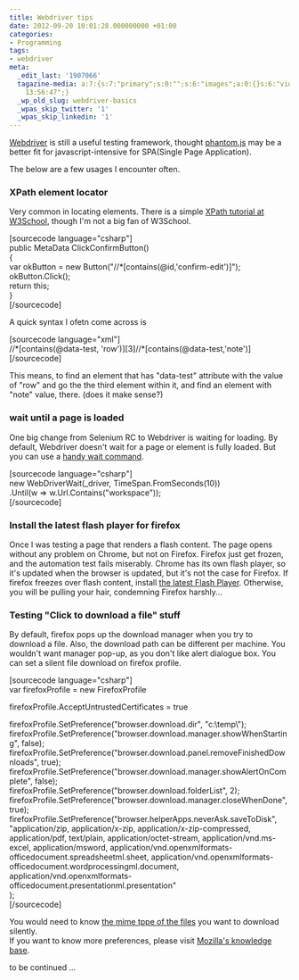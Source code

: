 ```yaml
---
title: Webdriver tips
date: 2012-09-20 10:01:28.000000000 +01:00
categories:
- Programming
tags:
- webdriver
meta:
  _edit_last: '1907066'
  tagazine-media: a:7:{s:7:"primary";s:0:"";s:6:"images";a:0:{}s:6:"videos";a:0:{}s:11:"image_count";i:0;s:6:"author";s:7:"1907066";s:7:"blog_id";s:7:"1833431";s:9:"mod_stamp";s:19:"2012-09-21
    13:56:47";}
  _wp_old_slug: webdriver-basics
  _wpas_skip_twitter: '1'
  _wpas_skip_linkedin: '1'
---
```

<p><a href="http://code.google.com/p/selenium/">Webdriver</a> is still a useful testing framework, thought <a href="http://phantomjs.org/">phantom.js</a> may be a better fit for javascript-intensive for SPA(Single Page Application).</p>
<p>The below are a few usages I encounter often.</p>
<h3>XPath element locator</h3>
<p>Very common in locating elements. There is a simple <a href="http://www.w3schools.com/xpath/default.asp">XPath tutorial at W3School</a>, though I'm not a big fan of W3School. </p>
<p>[sourcecode language="csharp"]<br />
public MetaData ClickConfirmButton()<br />
{<br />
	var okButton = new Button(&quot;//*[contains(@id,'confirm-edit')]&quot;);<br />
	okButton.Click();<br />
	return this;<br />
}<br />
[/sourcecode]</p>
<p>A quick syntax I ofetn come across is </p>
<p>[sourcecode language="xml"]<br />
//*[contains(@data-test, 'row')][3]//*[contains(@data-test,'note')]<br />
[/sourcecode]</p>
<p>This means, to find an element that has "data-test" attribute with the value of "row" and go the the third element within it, and find an element with "note" value, there. (does it make sense?)</p>
<h3>wait until a page is loaded</h3>
<p>One big change from Selenium RC to Webdriver is waiting for loading. By default, Webdriver doesn't wait for a page or element is fully loaded. But you can use a <a href="http://selenium.googlecode.com/svn/trunk/docs/api/java/org/openqa/selenium/support/ui/FluentWait.html">handy wait command</a>.</p>
<p>[sourcecode language="csharp"]<br />
new WebDriverWait(_driver, TimeSpan.FromSeconds(10))<br />
    .Until(w =&gt; w.Url.Contains(&quot;workspace&quot;));<br />
[/sourcecode]</p>
<h3>Install the latest flash player for firefox</h3>
<p>Once I was testing a page that renders a flash content. The page opens without any problem on Chrome, but not on Firefox. Firefox just get frozen, and the automation test fails miserably. Chrome has its own flash player, so it's updated when the browser is updated, but it's not the case for Firefox. If firefox freezes over flash content, install <a href="http://get.adobe.com/flashplayer/">the latest Flash Player</a>. Otherwise, you will be pulling your hair, condemning Firefox harshly...</p>
<h3>Testing "Click to download a file" stuff</h3>
<p>By default, firefox pops up the download manager when you try to download a file. Also, the download path can be different per machine. You wouldn't want manager pop-up, as you don't like alert dialogue box. You can set a silent file download on firefox profile. </p>
<p>[sourcecode language="csharp"]<br />
var firefoxProfile = new FirefoxProfile</p>
<p>firefoxProfile.AcceptUntrustedCertificates = true</p>
<p>firefoxProfile.SetPreference(&quot;browser.download.dir&quot;, &quot;c:\temp\&quot;);<br />
firefoxProfile.SetPreference(&quot;browser.download.manager.showWhenStarting&quot;, false);<br />
firefoxProfile.SetPreference(&quot;browser.download.panel.removeFinishedDownloads&quot;, true);<br />
firefoxProfile.SetPreference(&quot;browser.download.manager.showAlertOnComplete&quot;, false);<br />
firefoxProfile.SetPreference(&quot;browser.download.folderList&quot;, 2);<br />
firefoxProfile.SetPreference(&quot;browser.download.manager.closeWhenDone&quot;, true);<br />
firefoxProfile.SetPreference(&quot;browser.helperApps.neverAsk.saveToDisk&quot;,<br />
    &quot;application/zip, application/x-zip, application/x-zip-compressed, application/pdf, text/plain, application/octet-stream, application/vnd.ms-excel, application/msword, application/vnd.openxmlformats-officedocument.spreadsheetml.sheet, application/vnd.openxmlformats-officedocument.wordprocessingml.document, application/vnd.openxmlformats-officedocument.presentationml.presentation&quot;<br />
);<br />
[/sourcecode]</p>
<p>You would need to know <a href="http://filext.com/faq/office_mime_types.php">the mime tppe of the files</a> you want to download silently.<br />
If you want to know more preferences, please visit <a href="http://kb.mozillazine.org/About:config_entries">Mozilla's knowledge base</a>.</p>
<p>to be continued ...</p>
